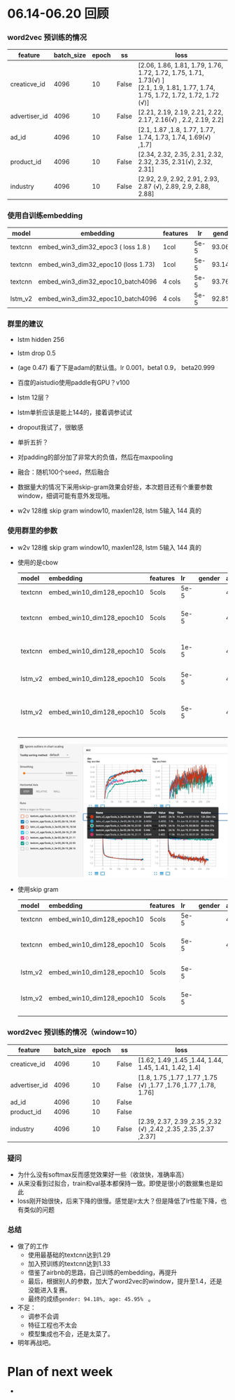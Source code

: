 # 06.14-06.20 回顾

### word2vec 预训练的情况

| feature       | batch_size | epoch | ss    | loss                                                         |
| ------------- | ---------- | ----- | ----- | ------------------------------------------------------------ |
| creaticve_id  | 4096       | 10    | False | [2.06, 1.86, 1.81, 1.79, 1.76, 1.72, 1.72, 1.75, 1.71, 1.73(√) ]<br>[2.1, 1.9, 1.81, 1.77, 1.74, 1.75, 1.72, 1.72, 1.72, 1.72 (√)] |
| advertiser_id | 4096       | 10    | False | [2.21, 2.19, 2.19, 2.21, 2.22, 2.17, 2.16(√) , 2.2, 2.19, 2.2] |
| ad_id         | 4096       | 10    | False | [2.1, 1.87 ,1.8, 1.77, 1.77, 1.74, 1.73, 1.74, 1.69(√) ,1.7] |
| product_id    | 4096       | 10    | False | [2.34, 2.32, 2.35, 2.31, 2.32, 2.32, 2.35, 2.31(√), 2.32, 2.31] |
| industry      | 4096       | 10    | False | [2.92, 2.9, 2.92, 2.91, 2.93, 2.87 (√), 2.89, 2.9, 2.88, 2.88] |



### 使用自训练embedding

| model   | embedding                           | features | lr   | gender | age    | notes |
| ------- | ----------------------------------- | -------- | ---- | ------ | ------ | ----- |
| textcnn | embed_win3_dim32_epoc3 ( loss 1.8 ) | 1col     | 5e-5 | 93.06% | 39.48% |       |
| textcnn | embed_win3_dim32_epoc10 (loss 1.73) | 1col     | 5e-5 | 93.14% | 42.48% |       |
| textcnn | embed_win3_dim32_epoc10_batch4096   | 4 cols   | 5e-5 | 93.76% | 45.24% |       |
| lstm_v2 | embed_win3_dim32_epoc10_batch4096   | 4 cols   | 5e-5 | 92.8%  |        |       |





### 群里的建议

- lstm hidden 256
- lstm drop 0.5
- (age 0.47) 看了下是adam的默认值。lr 0.001，beta1 0.9， beta20.999
- 百度的aistudio使用paddle有GPU？v100
- lstm 12层？
- lstm单折应该是能上144的，接着调参试试
- dropout我试了，很敏感
- 单折五折？
- 对padding的部分加了非常大的负值，然后在maxpooling
- 融合：随机100个seed，然后融合
- 数据量大的情况下采用skip-gram效果会好些，本次题目还有个重要参数window，细调可能有意外发现哦。





- w2v 128维 skip gram  window10, maxlen128,  lstm 5输入  144 真的 

### 使用群里的参数

- w2v 128维 skip gram  window10, maxlen128,  lstm 5输入  144 真的 

- 使用的是cbow

  | model   | embedding                  | features | lr   | gender | age    | notes                                 |
  | ------- | -------------------------- | -------- | ---- | ------ | ------ | ------------------------------------- |
  | textcnn | embed_win10_dim128_epoch10 | 5cols    | 5e-5 |        | 44.66% | 15 epoches                            |
  | textcnn | embed_win10_dim128_epoch10 | 5cols    | 5e-5 |        | 40.52% | 7 epoches (加了softmax)               |
  | textcnn | embed_win10_dim128_epoch10 | 5cols    | 1e-5 |        | 40.84% | 16 epoches (加了softmax)              |
  |         |                            |          |      |        |        |                                       |
  | lstm_v2 | embed_win10_dim128_epoch10 | 5cols    | 5e-5 |        | 44.72% | 7 epoches                             |
  | lstm_v2 | embed_win10_dim128_epoch10 | 5cols    | 5e-5 |        | 43.83% | 3 epoches （加了softmax, early stop） |

  ![ads_baseline4_cobow_dim128](pics/ads_baseline4_cobow_dim128.png) 

- 使用skip gram

  | model   | embedding                  | features | lr   | gender | age    | notes                       |
  | ------- | -------------------------- | -------- | ---- | ------ | ------ | --------------------------- |
  | textcnn | embed_win10_dim128_epoch10 | 5cols    | 5e-5 |        | 47.2%  | 17 epoches                  |
  | textcnn | embed_win10_dim128_epoch10 | 5cols    | 5e-5 |        | 43.96% | 8 epoches (加了softmax)     |
  |         |                            |          |      |        |        |                             |
  | lstm_v2 | embed_win10_dim128_epoch10 | 5cols    | 5e-5 |        |        |                             |
  | lstm_v2 | embed_win10_dim128_epoch10 | 5cols    | 5e-5 |        |        | （加了softmax, early stop） |



### word2vec 预训练的情况（window=10）

| feature       | batch_size | epoch | ss    | loss                                                         |
| ------------- | ---------- | ----- | ----- | ------------------------------------------------------------ |
| creaticve_id  | 4096       | 10    | False | [1.62, 1.49 ,1.45 ,1.44, 1.44, 1.45, 1.41, 1.42, 1.4]        |
| advertiser_id | 4096       | 10    | False | [1.8, 1.75 ,1.77 ,1.77 ,1.75 (√) ,1.77 ,1.76 ,1.77 ,1.78, 1.76] |
| ad_id         | 4096       | 10    | False |                                                              |
| product_id    | 4096       | 10    | False |                                                              |
| industry      | 4096       | 10    | False | [2.39, 2.37, 2.39 ,2.35 ,2.32 (√) ,2.42 ,2.35 ,2.35 ,2.37 ,2.37] |





### 疑问

- 为什么没有softmax反而感觉效果好一些（收敛快，准确率高）
- 从来没看到过拟合，train和val基本都保持一致。即使是很小的数据集也是如此
- loss刚开始很快，后来下降的很慢。感觉是lr太大？但是降低了lr性能下降，也有类似的问题





### 总结

- 做了的工作
  - 使用最基础的textcnn达到1.29
  - 加入预训练的textcnn达到1.33
  - 借鉴了airbnb的思路，自己训练的embedding，再提升
  - 最后，根据别人的参数，加大了word2vec的window，提升至1.4，还是没能进入复赛。
  - 最终的成绩`gender: 94.18%, age: 45.95% ` 。 
- 不足：
  - 调参不会调
  - 特征工程也不太会
  - 模型集成也不会，还是太菜了。
- 明年再战吧。





# Plan of next week

- 


